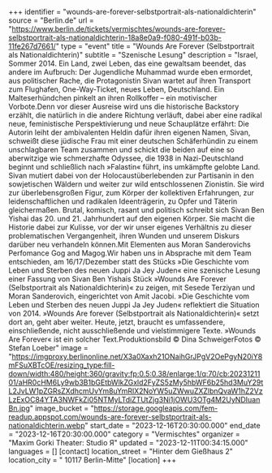 +++
identifier = "wounds-are-forever-selbstportrait-als-nationaldichterin"
source = "Berlin.de"
url = "https://www.berlin.de/tickets/vermischtes/wounds-are-forever-selbstportrait-als-nationaldichterin-18a8e0a9-f080-491f-b03b-11fe267d7661/"
type = "event"
title = "Wounds Are Forever (Selbstportrait als Nationaldichterin)"
subtitle = "Szenische Lesung"
description = "Israel, Sommer 2014. Ein Land, zwei Leben, das eine gewaltsam beendet, das andere im Aufbruch: Der Jugendliche Muhammad wurde eben ermordet, aus politischer Rache, die Protagonistin Sivan wartet auf ihren Transport zum Flughafen, One-Way-Ticket, neues Leben, Deutschland. Ein Malteserhündchen pinkelt an ihren Rollkoffer – ein motivischer Vorbote.Denn vor dieser Ausreise wird uns die historische Backstory erzählt, die natürlich in die andere Richtung verläuft, dabei aber eine radikal neue, feministische Perspektivierung und neue Schauplätze erfährt: Die Autorin leiht der ambivalenten Heldin dafür ihren eigenen Namen, Sivan, schweißt diese jüdische Frau mit einer deutschen Schäferhündin zu einem unschlagbaren Team zusammen und schickt die beiden auf eine so aberwitzige wie schmerzhafte Odyssee, die 1938 in Nazi-Deutschland beginnt und schließlich nach »Falastin« führt, ins umkämpfte gelobte Land. Sivan mutiert dabei von der Holocaustüberlebenden zur Partisanin in den sowjetischen Wäldern und weiter zur wild entschlossenen Zionistin. Sie wird zur überlebensgroßen Figur, zum Körper der kollektiven Erfahrungen, zur leidenschaftlichen und radikalen Ideenträgerin, zu Opfer und Täterin gleichermaßen. Brutal, komisch, rasant und politisch schreibt sich Sivan Ben Yishai das 20. und 21. Jahrhundert auf den eigenen Körper. Sie macht die Historie dabei zur Kulisse, vor der wir unser eigenes Verhältnis zu dieser problematischen Vergangenheit, ihren Wunden und unserem Diskurs darüber neu verhandeln können.Mit Elementen aus Moran Sanderovichs Perfomance Gog and Magog.Wir haben uns in Absprache mit dem Team entschieden, am 16/17/Dezember statt des Stücks »Die Geschichte vom Leben und Sterben des neuen Juppi Ja Jey Juden« eine szenische Lesung einer Fassung von Sivan Ben Yishais Stück »Wounds Are Forever (Selbstportrait als Nationaldichterin)« zu zeigen, mit Sesede Terziyan und Moran Sanderovich, eingerichtet von Amit Jacobi. »Die Geschichte vom Leben und Sterben des neuen Juppi Ja Jey Juden« reflektiert die Situation von 2014. »Wounds Are forever (Selbstportrait als Nationaldichterin)« setzt dort an, geht aber weiter. Heute, jetzt, braucht es umfassendere, einschließende, nicht ausschließende und vielstimmigere Texte. »Wounds Are Forever« ist ein solcher Text.Produktionsbild © Dina SchweigerFotos © Stefan Loeber"
image = "https://imgproxy.berlinonline.net/X3a0Xaxh21ONaihGrJPgV2OePgyN20iY8mFSuXBTcOE/resizing_type:fill-down/width:480/height:360/gravity:fp:0.5:0.38/enlarge:1/q:70/cb:2023121101/aHR0cHM6Ly9wb3B1bGEtbWlkZGxld2FyZS5zMy5hbWF6b25hd3MuY29tL2JvLW1pZGRsZXdhcmUvYm8uYmRlX2NoYW5uZWwuZXZlbnQvaW1hZ2VzLzExOC84YTA3NWFkZi05NTMyLTdiZTUtZjg3Ni1jOWU3OTg4M2UyNDIuanBn.jpg"
image_bucket = "https://storage.googleapis.com/fem-readup.appspot.com/wounds-are-forever-selbstportrait-als-nationaldichterin.webp"
start_date = "2023-12-16T20:30:00.000"
end_date = "2023-12-16T20:30:00.000"
category = "Vermischtes"
organizer = "Maxim Gorki Theater: Studio Я"
updated = "2023-12-11T00:34:15.000"
languages = []
[contact]
location_street = "Hinter dem Gießhaus 2"
location_city = " 10117 Berlin-Mitte"
[location]
+++